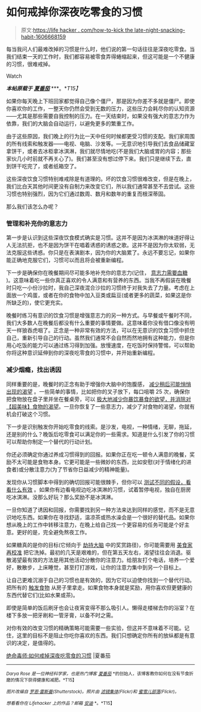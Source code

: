 # 如何戒掉你深夜吃零食的习惯

> 原文:[https://life hacker . com/how-to-kick the late-night-snacking-habit-1606668159](https://lifehacker.com/how-to-kick-the-late-night-snacking-habit-1606668159)

每当我问人们最难改掉的习惯是什么时，他们说的第一句话往往是深夜吃零食。当我们结束一天的工作时，我们都容易被零食弄得蜷缩起来，但这可能是一个不健康的习惯，很难戒掉。

Watch

***本帖原载于*** [***夏番茄***](http://summertomato.com/breaking-bad-how-to-kick-the-late-night-snacking-habit/) ***。**T15】*

如果你每天晚上下班回家都觉得自己像个僵尸，那是因为你差不多就是僵尸。即使你喜欢你的工作，一整天你仍然会受到无数的压力，这些压力会耗尽你的认知资源——尤其是那些需要自我控制的压力。在一天结束时，如果没有强大的意志力作为依靠，我们的大脑会自动运行，以避免更多的繁重工作。

由于这些原因，我们晚上的行为比一天中任何时候都更受习惯的支配。我们家周围的所有线索和触发器——电视、电脑、沙发等。—无意识地引导我们去食品储藏室拿饼干，或者去冰柜拿冰淇淋，我们就尽情地吃(不是我们大脑或胃的内容；那些家伙几小时前就不再关心了)。我们甚至没有想过停下来。我们只是继续下去，直到饼干吃完了，或者纸箱空了。

这些深夜饮食习惯特别难戒除是有道理的。坏的饮食习惯很难改变，但是在晚上，我们比白天其他时间更没有自制力来改变它们，所以我们通常甚至不去尝试。这些习惯也特别强烈，因为它们通过数周、数月和数年的重复而根深蒂固。

那么我们该怎么办呢？

### 管理和补充你的意志力

第一步是认识到这些深夜饮食模式确实是习惯。这并不是因为冰淇淋的味道好得让人无法抗拒，也不是因为饼干在唱着诱惑的诱惑之歌。这并不是因为你太软弱，无法克服这些诱惑。你只是在表演剧本，因为你的大脑累了。永远不要忘记，如果你能正确地克服它们，习惯可以而且将会被重新编程。

下一步是确保你在晚餐期间尽可能多地补充你的意志力(记住， [意志力需要血糖](http://summertomato.com/use-your-brain-to-lose-weight/) )。这意味着吃一些你真正喜欢的令人满意和有营养的东西。当我不再假装在晚餐时只吃一小份沙拉时，我自己深夜混合沙拉的习惯终于对我失去了力量。考虑在上面放一个鸡蛋，或者在你的食物中加入豆类或扁豆(或者更多的蔬菜，如果这是你所缺乏的)，使它更充实。

晚餐时练习有意识的饮食习惯是增强意志力的另一种方式。与早餐或午餐时不同，我们大多数人在晚餐后都没有什么重要的事情要做。这意味着你没有借口像没有明天一样狼吞虎咽了。正念是一种非常有效的方法，可以在无意识的饮食习惯中抓住自己，重新引导自己的行动。虽然我们通常不会自然而然地拥有这种能力，但是你用心吃饭的能力可以通过练习得到加强。放慢速度，在吃饭时保持警惕，可以帮助你将这种意识延伸到你的深夜吃零食的习惯中，并开始重新编程。

### 减少烟瘾，找出诱因

同样重要的是，晚餐时的正念有助于增强你大脑中的饱腹感， [减少稍后可能悄悄出现的渴望](https://lifehacker.com/hack-your-brain-to-use-cravings-to-your-advantage-5887614) 。一些简单的事情，比如把你的叉子放下，每口咀嚼 25 次，确保你把食物放在盘子里并坐在餐桌旁，可以 [极大地减少你暴饮暴食的欲望，并消除对](http://summertomato.com/how-to-kill-cravings-reduce-your-appetite-and-lose-weight-without-a-magic-wand/) [【超美味】食物的渴望](http://summertomato.com/learning-to-eat-less-how-understanding-your-brain-can-make-you-healthier/)。一旦你恢复了一些意志力，减少了对食物的渴望，你就有机会打破这个习惯。

下一步是识别触发你开始吃零食的线索。是沙发，电视，一种情绪，无聊，拖延，还是别的什么？晚饭后吃零食可以满足你的一些需求。知道是什么引发了你的习惯可以帮助你制定一个替代的行动计划。

你还必须确定你通过养成习惯得到的回报。如果你正在吃一顿令人满意的晚餐，奖励不太可能是食物本身。它更可能是一些微妙的东西，比如安慰(对于情绪化的进食者)或分散注意力(为了节省你日益减少的精神能量)。

发现你从习惯脚本中得到的确切回报可能很棘手，但你可以 [测试不同的假设，看看什么有效](http://www.nytimes.com/video/2012/02/16/magazine/100000001362755/how-to-break-the-cookie-habit.html) 。如果你有边看电视边吃冰淇淋的习惯，试着暂停电视，独自在厨房吃冰淇淋。没那么好玩？那么奖励不是冰淇淋。

一旦你知道了诱因和回报，你需要找到另一种方法来达到同样的感觉，而不是无意识地吃东西。如果你在寻找舒适，温凉茶或热水澡会是一个很好的替代品。如果你想从晚上的工作中转移注意力，在晚上给自己找一个更容易的任务可能是个好主意。更好的是，完全避免熬夜工作。

如果糖真的是你的目标(它倾向于 [劫持大脑](http://summertomato.com/how-to-break-a-sugar-addiction/) 中的奖赏路径)，你可能需要用 [美食家再校准](http://summertomato.com/health-recalibration/) 把它洗掉。最初的几天是艰难的，但在第五天左右，渴望往往会消退。驱散渴望最有效的方法是用其他活动分散你的注意力。给朋友打个电话，培养一个爱好，散散步，上床睡觉，甚至打打游戏，让你的注意力集中到另一个目标上。

让自己更难沉溺于自己的习惯也是有效的，因为它可以迫使你找到一个替代行动。把所有的 [触发食物](https://lifehacker.com/why-your-brain-craves-junk-food-and-what-you-can-do-ab-1469120841) 从房子里拿走。如果食物本身就是奖励，用你喜欢但更健康的东西代替它们(比如水果或茶)。

即使是简单的饭后刷牙也会让夜宵变得不那么吸引人。懒得走楼梯去你的浴室？在楼下多放一把牙刷和一管牙膏，以备不时之需。

对你有效的改变习惯的精确策略可能需要一些实验，但这并不意味着不可能。记住，这里的目标不是阻止你吃你喜欢的东西。我们只想确定你所有的放纵都是有意识的决定，是值得的。

[绝命毒师:如何戒掉深夜吃零食的习惯](http://summertomato.com/breaking-bad-how-to-kick-the-late-night-snacking-habit/) |夏番茄

* * *

<small>*Darya Rose 是一位神经科学家，也是热门博客*</small> [<small>*夏番茄*</small>](http://summertomato.com/) <small>*的创始人，该博客教你如何在没有节食折磨的情况下获得健康和减肥。*T15】</small>

<small>*图片改编自*</small> [<small>*罗恩·雷斯曼*</small>](http://www.shutterstock.com/pic.mhtml?id=189991577&src=id)<small>*(Shutterstock)。照片由*</small> [<small>*滤镜集体*</small>](https://www.flickr.com/photos/greencolander/2146544435)<small>*(Flickr)和*</small> [<small>*蜜雪儿部落*</small>](https://www.flickr.com/photos/greencolander/2146544435)<small>*(Flickr)。*</small>

<small>*想看看你在 Lifehacker 上的作品？邮箱*</small> [<small>*安迪*</small>](mailto:andy@lifehacker.com) <small>*。*T15】</small>